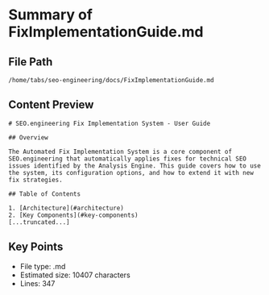 # Summary of FixImplementationGuide.md
  
## File Path
`/home/tabs/seo-engineering/docs/FixImplementationGuide.md`

## Content Preview
```
# SEO.engineering Fix Implementation System - User Guide

## Overview

The Automated Fix Implementation System is a core component of SEO.engineering that automatically applies fixes for technical SEO issues identified by the Analysis Engine. This guide covers how to use the system, its configuration options, and how to extend it with new fix strategies.

## Table of Contents

1. [Architecture](#architecture)
2. [Key Components](#key-components)
[...truncated...]
```

## Key Points
- File type: .md
- Estimated size: 10407 characters
- Lines: 347
